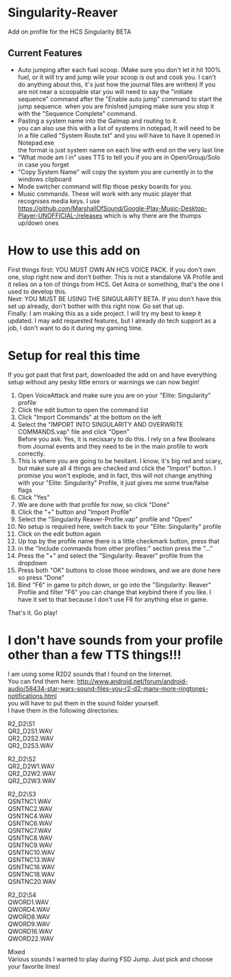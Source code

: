 # Singularity-Reaver  
Add on profile for the HCS Singularity BETA  

## Current Features  

 - Auto jumping after each fuel scoop. (Make sure you don't let it hit 100% fuel, or it will try and jump wile your scoop is out and cook you. I can't do anything about this, it's just how the journal files are written) 
      If you are not near a scoopable star you will need to say the "initiate sequence" command after the "Enable auto jump" command to start the jump sequence. when you are finished jumping make sure you stop it with the "Sequence Complete" command.  
 - Pasting a system name into the Galmap and routing to it.  
      you can also use this with a list of systems in notepad, It will need to be in a file called "System Route.txt" and you will have to have it opened in Notepad.exe  
      the format is just system name on each line with end on the very last line  
 - "What mode am I in" uses TTS to tell you if you are in Open/Group/Solo in case you forget  
 - "Copy System Name" will copy the system you are currently in to the windows clipboard  
 - Mode switcher command will flip those pesky boards for you.
 - Music commands. These will work with any music player that recognises media keys. I use https://github.com/MarshallOfSound/Google-Play-Music-Desktop-Player-UNOFFICIAL-/releases which is why there are the thumps up/down ones


# How to use this add on  
First things first: YOU MUST OWN AN HCS VOICE PACK. If you don't own one, stop right now and don't bother. This is not a standalone VA Profile and it relies on a ton of things from HCS. Get Astra or something, that's the one I used to develop this.  
Next: YOU MUST BE USING THE SINGULARITY BETA. If you don't have this set up already, don't bother with this right now. Go set that up.  
Finally: I am making this as a side project. I will try my best to keep it updated. I may add requested features, but I already do tech support as a job, I don't want to do it during my gaming time.  

# Setup for real this time  
If you got past that first part, downloaded the add on and have everything setup without any pesky little errors or warnings we can now begin!  

1. Open VoiceAttack and make sure you are on your "Elite: Singularity" profile  
2. Click the edit button to open the command list  
3. Click "Import Commands" at the bottom on the left  
4. Select the "IMPORT INTO SINGULARITY AND OVERWRITE COMMANDS.vap" file and click "Open"  
  Before you ask: Yes, it is necissary to do this. I rely on a few Booleans from Journal events and they need to be in the main profile to work correctly.  
5. This is where you are going to be hesitant. I know, it's big red and scary, but make sure all 4 things are checked and click the "Import" button. I promise you won't explode, and in fact, this will not change anything with your "Elite: Singularity" Profile, it just gives me some true/false flags  
6. Click "Yes"  
7. We are done with that profile for now, so click "Done"  
8. Click the "+" button and "Import Profile"  
9. Select the "Singularity Reaver-Profile.vap" profile and "Open"  
10. No setup is required here, switch back to your "Elite: Singularity" profile  
11. Click on the edit button again  
12. Up top by the profile name there is a little checkmark button, press that  
13. in the "Include commands from other profiles:" section press the "..."  
14. Press the "+" and select the "Singularity: Reaver" profile from the dropdown  
15. Press both "OK" buttons to close those windows, and we are done here so press "Done"  
16. Bind "F6" in game to pitch down, or go into the "Singularity: Reaver" Profile and filter "F6" you can change that keybind there if you like. I have it set to that because I don't use F6 for anything else in game.  

That's it. Go play!  

# I don't have sounds from your profile other than a few TTS things!!!  
I am using some R2D2 sounds that I found on the Internet.  
You can find them here: http://www.android.net/forum/android-audio/58434-star-wars-sound-files-you-r2-d2-many-more-ringtones-notifications.html  
you will have to put them in the sound folder yourself.  
I have them in the following directories:  

R2_D2\S1  
  QR2_D2S1.WAV  
  QR2_D2S2.WAV  
  QR2_D2S3.WAV  
  
R2_D2\S2  
  QR2_D2W1.WAV  
  QR2_D2W2.WAV  
  QR2_D2W3.WAV  
  
R2_D2\S3  
  QSNTNC1.WAV  
  QSNTNC2.WAV  
  QSNTNC4.WAV  
  QSNTNC6.WAV  
  QSNTNC7.WAV  
  QSNTNC8.WAV  
  QSNTNC9.WAV  
  QSNTNC10.WAV  
  QSNTNC13.WAV  
  QSNTNC16.WAV  
  QSNTNC18.WAV  
  QSNTNC20.WAV  
  
R2_D2\S4  
  QWORD1.WAV  
  QWORD4.WAV  
  QWORD8.WAV  
  QWORD9.WAV  
  QWORD16.WAV  
  QWORD22.WAV  
  
Mixed  
  Various sounds I wanted to play during FSD Jump. Just pick and choose your favorite lines!  
